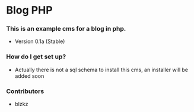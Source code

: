 # Blog PHP #

### This is an example cms for a blog in php. ###

*  Version 0.1a (Stable)

### How do I get set up? ###

* Actually there is not a sql schema to install this cms, an installer will be added soon

### Contributors ###

* blzkz